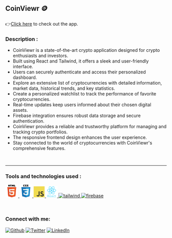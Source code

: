 ## CoinViewr 🪙

👉[Click here](https://coinviewr.vercel.app/) to check out the app.

<h3>Description :</h3>

- CoinViewr is a state-of-the-art crypto application designed for crypto enthusiasts and investors.
- Built using React and Tailwind, it offers a sleek and user-friendly interface.
- Users can securely authenticate and access their personalized dashboard.
- Explore an extensive list of cryptocurrencies with detailed information, market data, historical trends, and key statistics.
- Create a personalized watchlist to track the performance of favorite cryptocurrencies.
- Real-time updates keep users informed about their chosen digital assets.
- Firebase integration ensures robust data storage and secure authentication.
- CoinViewr provides a reliable and trustworthy platform for managing and tracking crypto portfolios.
- The responsive frontend design enhances the user experience.
- Stay connected to the world of cryptocurrencies with CoinViewr's comprehensive features.

<br/>

<hr/>

### Tools and technologies used :

<a href="https://www.w3.org/html/" target="_blank" rel="noreferrer"> <img src="https://raw.githubusercontent.com/devicons/devicon/master/icons/html5/html5-original-wordmark.svg" alt="html5" width="40" height="40"/> </a>
<a href="https://www.w3schools.com/css/" target="_blank" rel="noreferrer"> <img src="https://raw.githubusercontent.com/devicons/devicon/master/icons/css3/css3-original-wordmark.svg" alt="css3" width="40" height="40"/> </a>
<a href="https://developer.mozilla.org/en-US/docs/Web/JavaScript" target="_blank" rel="noreferrer"> <img src="https://raw.githubusercontent.com/devicons/devicon/master/icons/javascript/javascript-original.svg" alt="javascript" width="35" height="35"/> </a>
<a href="https://reactjs.org/" target="_blank" rel="noreferrer"> <img src="https://raw.githubusercontent.com/devicons/devicon/master/icons/react/react-original-wordmark.svg" alt="react" width="35" height="35"/> </a>
<a href="https://tailwindcss.com/" target="_blank" rel="noreferrer"> <img src="https://www.vectorlogo.zone/logos/tailwindcss/tailwindcss-icon.svg" alt="tailwind" width="40" height="40"/> </a>
<a href="https://firebase.google.com/" target="_blank" rel="noreferrer"> <img src="https://www.vectorlogo.zone/logos/firebase/firebase-icon.svg" alt="firebase" width="40" height="40"/> </a>

<br/>

<h3 align="left">Connect with me:</h3>

<p><a href="https://github.com/Avinash905" target="_blank"><img alt="Github" src="https://img.shields.io/badge/GitHub-%2312100E.svg?&style=for-the-badge&logo=Github&logoColor=white" /></a> <a href="https://twitter.com/avinashdunna" target="_blank"><img alt="Twitter" src="https://img.shields.io/badge/twitter-%231DA1F2.svg?&style=for-the-badge&logo=twitter&logoColor=white" /></a> <a href="https://www.linkedin.com/in/dunna-avinash" target="_blank"><img alt="LinkedIn" src="https://img.shields.io/badge/linkedin-%230077B5.svg?&style=for-the-badge&logo=linkedin&logoColor=white" /></a>
</p>
